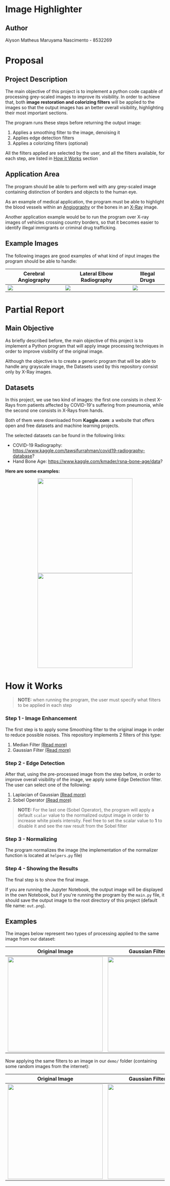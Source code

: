# Image Highlighter
## Author
Alyson Matheus Maruyama Nascimento - 8532269

# Proposal
## Project Description
The main objective of this project is to implement a python code capable of processing grey-scaled images to improve its visibility. In order to achieve that, both **image restoration and colorizing filters** will be applied to the images so that the output images has an better overall visibility, highlighting their most important sections. 

The program runs these steps before returning the output image:
1. Applies a smoothing filter to the image, denoising it
2. Applies edge detection filters
3. Applies a colorizing filters (optional)

All the filters applied are selected by the user, and all the filters available, for each step, are listed in [How it Works](#How-it-Works) section

## Application Area
The program should be able to perform well with any grey-scaled image containing distinction of borders and objects to the human eye.  

As an example of medical application, the program must be able to highlight the blood vessels within an [Angiography](https://en.wikipedia.org/wiki/Angiography) or the bones in an [X-Ray](https://en.wikipedia.org/wiki/X-ray) image.

Another application example would be to run the program over X-ray images of vehicles crossing country borders, so that it becomes easier to identify illegal immigrants or criminal drug trafficking.

## Example Images
The following images are good examples of what kind of input images the program should be able to handle:

| Cerebral Angiography | Lateral Elbow Radiography | Illegal Drugs |
| --- | --- | --- | 
|![](./demo/img/cerebral_angiography.jpg)|![](./demo/img/lateral_elbow.jpg)| ![](./demo/img/border_vehicles.png) |

# Partial Report
## Main Objective
As briefly described before, the main objective of this project is to implement a Python program that will apply image processing techniques 
in order to improve visibility of the original image.

Although the objective is to create a generic program that will be able to handle any grayscale image, the Datasets used by this repository
consist only by X-Ray images.

## Datasets
In this project, we use two kind of images: the first one consists in chest X-Rays from patients affected by COVID-19's suffering from pneumonia, while the second one consists in X-Rays from hands.

Both of them were downloaded from **Kaggle.com**: a website that offers open and free datasets and machine learning projects.

The selected datasets can be found in the following links:
- COVID-19 Radiography: https://www.kaggle.com/tawsifurrahman/covid19-radiography-database?
- Hand Bone Age: https://www.kaggle.com/kmader/rsna-bone-age/data?

**Here are some examples:**

 <div float="left" align="middle">
  <img src="./images/COVID-19-Pneumonia/1.png" height="300">
  <img src="./images/Hand-XRay/2.png" height="300">
 </div>

# How it Works
> **NOTE:** when running the program, the user must specify what filters to be applied in each step

### Step 1 - Image Enhancement
The first step is to apply some Smoothing filter to the original image in order to reduce possible noises. This repository implements 2 filters of this type:

1. Median Filter [(Read more)](https://en.wikipedia.org/wiki/Median_filter)
2. Gaussian Filter [(Read more)](https://en.wikipedia.org/wiki/Gaussian_filter)

### Step 2 - Edge Detection
After that, using the pre-processed image from the step before, in order to improve overall visibility of the image, we apply some Edge Detection filter.  
The user can select one of the following:

1. Laplacian of Gaussian [(Read more)](https://homepages.inf.ed.ac.uk/rbf/HIPR2/log.htm)
1. Sobel Operator [(Read more)](https://en.wikipedia.org/wiki/Sobel_operator)

>**NOTE:** For the last one (Sobel Operator), the program will apply a default `scalar` value to the normalized output image in order to increase white pixels intensity. Feel free to set the scalar value to **1** to disable it and see the raw result from the Sobel filter

### Step 3 - Normalizing
The program normalizes the image (the implementation of the normalizer function is located at `helpers.py` file)

### Step 4 - Showing the Results
The final step is to show the final image.

If you are running the Jupyter Notebook, the output image will be displayed in the own Notebook, but if you're running the program by the `main.py` file, it should save the output image to the root directory of this project (default file name: `out.png`).

## Examples 
The images below represent two types of processing applied to the same image from our dataset:

| Original Image | Gaussian Filter + LoG | Gaussian Filter + Sobel |
| -- | -- | --|
| <img src="./images/Hand-XRay/2.png" height="300"> | <img src="./demo/smoothing_results/hand_LoG.png" height="300"> | <img src="./demo/smoothing_results/hand_sobel.png" height="300"> |

Now applying the same filters to an image in our `demo/` folder (containing some random images from the internet):

| Original Image | Gaussian Filter + LoG | Gaussian Filter + Sobel (`scalar=1`) |
| -- | -- | --|
| <img src="./demo/img/cerebral_angiography.jpg" height="300" width="300"> | <img src="./demo/smoothing_results/cerebral_LoG.png" height="300" width="300"> | <img src="./demo/smoothing_results/cerebral_sobel.png" height="300" width="300"> |
